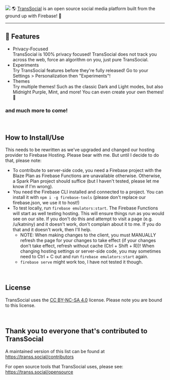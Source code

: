 <img src="https://transs.social/assets/imgs/All_transparent.png" />
🌎 <a href="https://transs.social/" target="_blank">TransSocial</a> is an open source social media platform built from the ground up with Firebase! 🚀

--- 

## 🚀 Features
- Privacy-Focused\
TransSocial is 100% privacy focused! TransSocial does not track you across the web, force an algorithm on you, just pure TransSocial.
- Experiments\
Try TransSocial features before they're fully released! Go to your Settings > Personalization then "Experiments"!
- Themes\
Try multiple themes! Such as the classic Dark and Light modes, but also Midnight Purple, Mint, and more! You can even create your own themes! 🎨
### and much more to come!

<br />

## How to Install/Use
This needs to be rewritten as we've upgraded and changed our hosting provider to Firebase Hosting. Please bear with me.
But until I decide to do that, please note:
- To contribute to server-side code, you need a Firebase project with the Blaze Plan as Firebase Functions are unavailable otherwise. Otherwise, a Spark Plan project should suffice (but I haven't tested, please let me know if I'm wrong).
- You need the Firebase CLI installed and connected to a project. You can install it with `npm i -g firebase-tools` (please don't replace our firebase.json, we use it to host!)
- To test locally, run `firebase emulators:start`. The Firebase Functions will start as well testing hosting. This will ensure things run as you would see on our site. If you don't do this and attempt to visit a page (e.g. /u/katniny) and it doesn't work, don't complain about it to me. If you do that and it doesn't work, then I'll help. 
   - NOTE: When making changes to the client, you must MANUALLY refresh the page for your changes to take effect (if your changes don't take effect, refresh without cache (Ctrl + Shift + R))! When changing hosting settings or server-side code, you may sometimes need to Ctrl + C out and run `firebase emulators:start` again.
   - `firebase serve` might work too, I have not tested it though.

<br />

## License
TransSocial uses the <a href="https://creativecommons.org/licenses/by-nc-sa/4.0/">CC BY-NC-SA 4.0</a> license. Please note you are bound to this license.

<br />

## Thank you to everyone that's contributed to TransSocial
A maintained version of this list can be found at https://transs.social/contributors

For open source tools that TransSocial uses, please see: https://transs.social/opensource